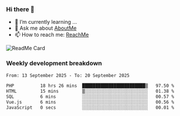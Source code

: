 ### Hi there 👋

- 🌱 I’m currently learning ...
- 💬 Ask me about [AboutMe](https://www.itzcy.com/about)
- 📫 How to reach me: [ReachMe](https://www.itzcy.com/about)

![ReadMe Card](https://github-readme-stats-ten-gilt.vercel.app/api?username=SuperChenYun&show_icons=true&title_color=fff&icon_color=79ff97&text_color=9f9f9f&bg_color=151515&hide_border=true)

### Weekly development breakdown
<!--START_SECTION:waka-->

```txt
From: 13 September 2025 - To: 20 September 2025

PHP          18 hrs 26 mins  ████████████████████████▒   97.50 %
HTML         15 mins         ▒░░░░░░░░░░░░░░░░░░░░░░░░   01.38 %
SQL          6 mins          ░░░░░░░░░░░░░░░░░░░░░░░░░   00.57 %
Vue.js       6 mins          ░░░░░░░░░░░░░░░░░░░░░░░░░   00.56 %
JavaScript   0 secs          ░░░░░░░░░░░░░░░░░░░░░░░░░   00.01 %
```

<!--END_SECTION:waka-->
